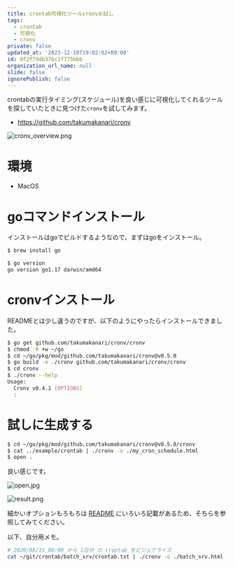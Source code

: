 ```yaml
---
title: crontab可視化ツールcronvお試し
tags:
  - crontab
  - 可視化
  - cronv
private: false
updated_at: '2023-12-10T19:02:02+09:00'
id: 0f2f79db376c1f775bbb
organization_url_name: null
slide: false
ignorePublish: false
---
```


crontabの実行タイミング(スケジュール)を良い感じに可視化してくれるツールを探していたときに見つけた`cronv`を試してみます。

- https://github.com/takumakanari/cronv

![cronv_overview.png](https://qiita-image-store.s3.ap-northeast-1.amazonaws.com/0/59081/8bcb5535-fdd4-6a9b-5379-8128cf961378.png)

# 環境

- MacOS

# goコマンドインストール

インストールはgoでビルドするようなので、まずはgoをインストール。

```bash
$ brew install go

$ go version
go version go1.17 darwin/amd64
```

# cronvインストール

READMEとは少し違うのですが、以下のようにやったらインストールできました。

```bash
$ go get github.com/takumakanari/cronv/cronv
$ chmod -R +w ~/go
$ cd ~/go/pkg/mod/github.com/takumakanari/cronv@v0.5.0
$ go build -o ./cronv github.com/takumakanari/cronv/cronv
$ cd cronv
$ ./cronv --help
Usage:
  Cronv v0.4.1 [OPTIONS]
  :
```

# 試しに生成する

```bash
$ cd ~/go/pkg/mod/github.com/takumakanari/cronv@v0.5.0/cronv
$ cat ../example/crontab | ./cronv -o ./my_cron_schedule.html
$ open .
```

良い感じです。

![open.jpg](https://qiita-image-store.s3.ap-northeast-1.amazonaws.com/0/59081/9824cc89-ca24-2928-560e-429826e3ee81.jpeg)

![result.png](https://qiita-image-store.s3.ap-northeast-1.amazonaws.com/0/59081/4ece9924-81f0-ec11-bdd8-16a9d9c12b44.png)

細かいオプションもろもろは [README](https://github.com/takumakanari/cronv/blob/master/README.md) にいろいろ記載があるため、そちらを参照してみてください。

以下、自分用メモ。

```bash
# 2020/08/31 00:00 から 1日分 の crontab をビジュアライズ
cat ~/git/crontab/batch_srv/crontab.txt | ./cronv -o ./batch_srv.html -w 180  --from-date '2020/08/31' --from-time '00:00' -d 1d --title batch_srv
```
